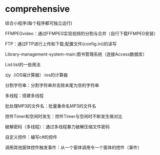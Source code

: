 # comprehensive
综合小程序(每个程序都可独立运行)

FFMPEGvideo：通过FFMPEG实现视频的分割与合并（自行下载FFMPEG安装）

FTP：通过FTP进行上传和下载;配置文件(config.ini)的读写

Library-management-system-main:图书管理系统（连接Access数据库）

List:list的一些用法

zjy（iOS端计算器）:ios的计算器

分割字符串：分割字符串并去除末尾为空的字符串

多线程：搭建多线程

批处理MP3的文件名：批量重命名MP3的文件名

控件Timer和空闲时发生：控件Timer与空闲时不断发生做对比

破解密码（多线程）：通过多线程暴力破解压缩文件密码

自定义控件：编写c#的控件

调用其他窗体控件触发事件：从一个窗体调用令一个窗体的控件（事件）
